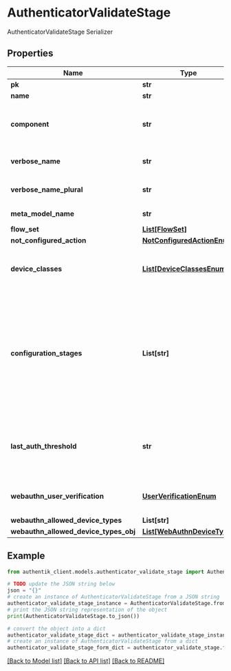 # AuthenticatorValidateStage

AuthenticatorValidateStage Serializer

## Properties

Name | Type | Description | Notes
------------ | ------------- | ------------- | -------------
**pk** | **str** |  | [readonly] 
**name** | **str** |  | 
**component** | **str** | Get object type so that we know how to edit the object | [readonly] 
**verbose_name** | **str** | Return object&#39;s verbose_name | [readonly] 
**verbose_name_plural** | **str** | Return object&#39;s plural verbose_name | [readonly] 
**meta_model_name** | **str** | Return internal model name | [readonly] 
**flow_set** | [**List[FlowSet]**](FlowSet.md) |  | [optional] 
**not_configured_action** | [**NotConfiguredActionEnum**](NotConfiguredActionEnum.md) |  | [optional] 
**device_classes** | [**List[DeviceClassesEnum]**](DeviceClassesEnum.md) | Device classes which can be used to authenticate | [optional] 
**configuration_stages** | **List[str]** | Stages used to configure Authenticator when user doesn&#39;t have any compatible devices. After this configuration Stage passes, the user is not prompted again. | [optional] 
**last_auth_threshold** | **str** | If any of the user&#39;s device has been used within this threshold, this stage will be skipped | [optional] 
**webauthn_user_verification** | [**UserVerificationEnum**](UserVerificationEnum.md) | Enforce user verification for WebAuthn devices. | [optional] 
**webauthn_allowed_device_types** | **List[str]** |  | [optional] 
**webauthn_allowed_device_types_obj** | [**List[WebAuthnDeviceType]**](WebAuthnDeviceType.md) |  | [readonly] 

## Example

```python
from authentik_client.models.authenticator_validate_stage import AuthenticatorValidateStage

# TODO update the JSON string below
json = "{}"
# create an instance of AuthenticatorValidateStage from a JSON string
authenticator_validate_stage_instance = AuthenticatorValidateStage.from_json(json)
# print the JSON string representation of the object
print(AuthenticatorValidateStage.to_json())

# convert the object into a dict
authenticator_validate_stage_dict = authenticator_validate_stage_instance.to_dict()
# create an instance of AuthenticatorValidateStage from a dict
authenticator_validate_stage_form_dict = authenticator_validate_stage.from_dict(authenticator_validate_stage_dict)
```
[[Back to Model list]](../README.md#documentation-for-models) [[Back to API list]](../README.md#documentation-for-api-endpoints) [[Back to README]](../README.md)


